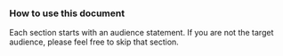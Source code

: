 ### How to use this document

Each section starts with an audience statement. If you are not the target audience, please feel free to skip that section.